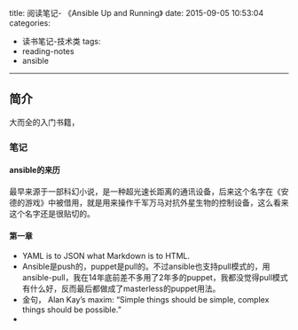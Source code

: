 title: 阅读笔记- 《Ansible Up and Running》
date: 2015-09-05 10:53:04
categories:
 - 读书笔记-技术类
tags:
  - reading-notes
  - ansible
---

## 简介
大而全的入门书籍，

### 笔记
#### ansible的来历
最早来源于一部科幻小说，是一种超光速长距离的通讯设备，后来这个名字在《安德的游戏》中被借用，就是用来操作千军万马对抗外星生物的控制设备，这么看来这个名字还是很贴切的。

#### 第一章
* YAML is to JSON what Markdown is to HTML.
* Ansible是push的，puppet是pull的。不过ansible也支持pull模式的，用ansible-pull，我在14年底前差不多用了2年多的puppet，我都没觉得pull模式有什么好，反而最后都做成了masterless的puppet用法。
* 金句， Alan Kay’s maxim: “Simple things should be simple, complex things should be possible.”
* 
